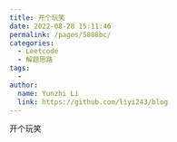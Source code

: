 ```yaml
---
title: 开个玩笑
date: 2022-08-28 15:11:46
permalink: /pages/5808bc/
categories:
  - Leetcode
  - 解题思路
tags:
  - 
author: 
  name: Yunzhi Li
  link: https://github.com/liyi243/blog
---
```


开个玩笑